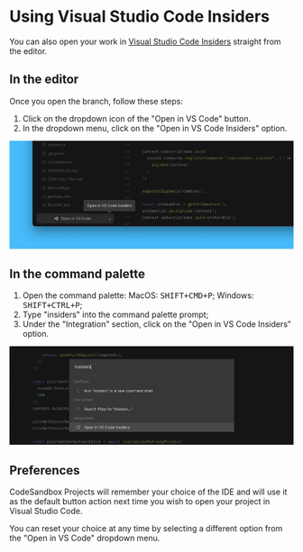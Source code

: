 # Using Visual Studio Code Insiders

You can also open your work in [Visual Studio Code Insiders](https://code.visualstudio.com/insiders/) straight from the editor.

## In the editor

Once you open the branch, follow these steps:

1. Click on the dropdown icon of the "Open in VS Code" button.
1. In the dropdown menu, click on the "Open in VS Code Insiders" option.

![Dropdown to select the Open in VS Code Insiders option](./images/vscode-insiders-editor.jpg)

## In the command palette

1. Open the command palette: MacOS: <kbd>SHIFT+CMD+P</kbd>; Windows: <kbd>SHIFT+CTRL+P</kbd>;
1. Type "insiders" into the command palette prompt;
1. Under the "Integration" section, click on the "Open in VS Code Insiders" option.

![Choosing Open in VS Code Insiders from the command palette](./images/vscode-insiders-command-palette.jpg)

## Preferences

CodeSandbox Projects will remember your choice of the IDE and will use it as the default button action next time you wish to open your project in Visual Studio Code.

You can reset your choice at any time by selecting a different option from the "Open in VS Code" dropdown menu.
